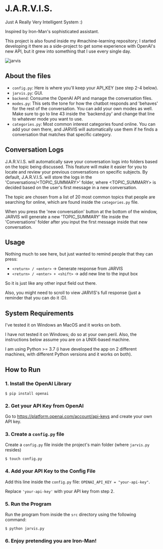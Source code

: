 # J.A.R.V.I.S.

Just A Really Very Intelligent System :)

Inspired by Iron-Man's sophisticated assistant.

This project is also found inside my #machine-learning repository; I started developing it there as a side-project to get some experience with OpenAI's new API, but it grew into something that I use every single day.

![jarvis](https://user-images.githubusercontent.com/20230738/226624271-230f7231-7d91-413b-99f6-8403927bf745.PNG)

## About the files

- `config.py`: Here is where you'll keep your API_KEY (see step 2-4 below).
- `jarvis.py`: GUI.
- `backend`: Consume the OpenAI API and manage the conversation files.
- `modes.py`: This sets the tone for how the chatbot responds and 'behaves' for the rest of the conversation. You can add your own modes as well. Make sure to go to line 43 inside the 'backend.py' and change that line to whatever mode you want to use.
- `categories.py`: Most common interest categories found online. You can add your own there, and JARVIS will automatically use them if he finds a conversation that matches that specific category.


## Conversation Logs

J.A.R.V.I.S. will automatically save your conversation logs into folders based on the topic being discussed. This feature will make it easier for you to locate and review your previous conversations on specific subjects. By default, J.A.R.V.I.S. will store the logs in the 'Conversations/<TOPIC_SUMMARY>' folder, where <TOPIC_SUMMARY> is decided based on the user's first message in a new conversation.

The topic are chosen from a list of 20 most common topics that people are searching for online, which are found inside the `categories.py` file.

When you press the 'new conversation' button at the bottom of the window, JARVIS will generate a new 'TOPIC_SUMMARY' file inside the 'Conversations' folder after you input the first message inside that new conversation.

## Usage

Nothing much to see here, but just wanted to remind people that they can press:

- `<return> / <enter>` -> Generate response from JARVIS
- `<return> / <enter> + <shift>` -> add new line to the input box

So it is just like any other input field out there.

Also, you might need to scroll to view JARVIS's full response (just a reminder that you can do it :D).

## System Requirements

I've tested it on Windows an MacOS and it works on both.

I have not tested it on Windows; do so at your own peril. Also, the instructions below assume you are on a UNIX-based machine.

I am using Python >= 3.7 (i have developed the app on 2 different machines, with different Python versions and it works on both).

## How to Run

### 1. Install the OpenAI Library

```
$ pip install openai
```

### 2. Get your API Key from OpenAI

Go to https://platform.openai.com/account/api-keys and create your own API key.

### 3. Create a `config.py` file

Create a `config.py` file inside the project's main folder (where `jarvis.py` resides)

```
$ touch config.py
```

### 4. Add your API Key to the Config File

Add this line inside the `config.py` file: `OPENAI_API_KEY = "your-api-key"`.

Replace `'your-api-key'` with your API key from step 2.

### 5. Run the Program

Run the program from inside the `src` directory using the following command:

```
$ python jarvis.py
```

### 6. Enjoy pretending you are Iron-Man!
